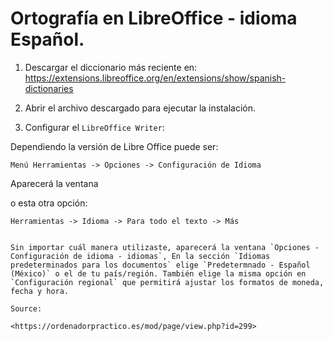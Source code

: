 # Ortografía en LibreOffice - idioma Español.

1. Descargar el diccionario más reciente en:\
<https://extensions.libreoffice.org/en/extensions/show/spanish-dictionaries>

2. Abrir el archivo descargado para ejecutar la instalación.

3. Configurar el ```LibreOffice Writer```:

Dependiendo la versión de Libre Office puede ser:
```
Menú Herramientas -> Opciones -> Configuración de Idioma
```
Aparecerá la ventana 

o esta otra opción:
```
Herramientas -> Idioma -> Para todo el texto -> Más


Sin importar cuál manera utilizaste, aparecerá la ventana `Opciones - Configuración de idioma - idiomas`, En la sección `Idiomas predeterminados para los documentos` elige `Predetermnado - Español (México)` o el de tu país/región. También elige la misma opción en `Configuración regional` que permitirá ajustar los formatos de moneda, fecha y hora.

Source:

<https://ordenadorpractico.es/mod/page/view.php?id=299>
